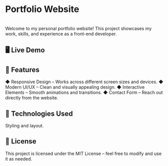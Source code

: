 # Portfolio Website
<br>
Welcome to my personal portfolio website! This project showcases my work, skills, and experience as a front-end developer.
<h2>🖥️ Live Demo</h2>
<h2>📌 Features</h2>

◆ Responsive Design – Works across different screen sizes and devices.
◆ Modern UI/UX – Clean and visually appealing design.
◆ Interactive Elements – Smooth animations and transitions.
◆ Contact Form – Reach out directly from the website.

<h2>🚀 Technologies Used</h2>

Styling and layout.

<h2>📜 License</h2>
This project is licensed under the MIT License – feel free to modify and use it as needed.
